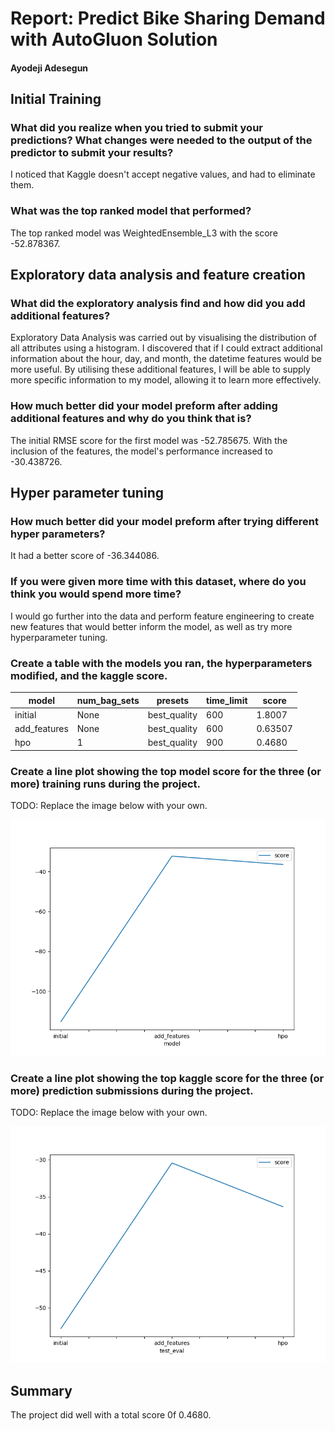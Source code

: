 # Report: Predict Bike Sharing Demand with AutoGluon Solution
#### Ayodeji Adesegun

## Initial Training
### What did you realize when you tried to submit your predictions? What changes were needed to the output of the predictor to submit your results?
I noticed that Kaggle doesn't accept negative values, and had to eliminate them.
### What was the top ranked model that performed?
The top ranked model was WeightedEnsemble_L3 with the score -52.878367.

## Exploratory data analysis and feature creation
### What did the exploratory analysis find and how did you add additional features?
Exploratory Data Analysis was carried out by visualising the distribution of all attributes using a histogram. I discovered that if I could extract additional information about the hour, day, and month, the datetime features would be more useful. By utilising these additional features, I will be able to supply more specific information to my model, allowing it to learn more effectively.

### How much better did your model preform after adding additional features and why do you think that is?
The initial RMSE score for the first model was -52.785675. With the inclusion of the features, the model's performance increased to -30.438726.

## Hyper parameter tuning
### How much better did your model preform after trying different hyper parameters?
It had a better score of -36.344086.

### If you were given more time with this dataset, where do you think you would spend more time?
I would go further into the data and perform feature engineering to create new features that would better inform the model, as well as try more hyperparameter tuning.

### Create a table with the models you ran, the hyperparameters modified, and the kaggle score.
|model|num_bag_sets|presets|time_limit|score|
|--|--|--|--|--|
|initial|None|best_quality|600|1.8007|
|add_features|None|best_quality|600|0.63507|
|hpo|1|best_quality|900|0.4680|

### Create a line plot showing the top model score for the three (or more) training runs during the project.

TODO: Replace the image below with your own.

![model_train_score.png](img/model_train_score.png)

### Create a line plot showing the top kaggle score for the three (or more) prediction submissions during the project.

TODO: Replace the image below with your own.

![model_test_score.png](img/model_test_score.png)

## Summary
The project did well with a total score 0f 0.4680.